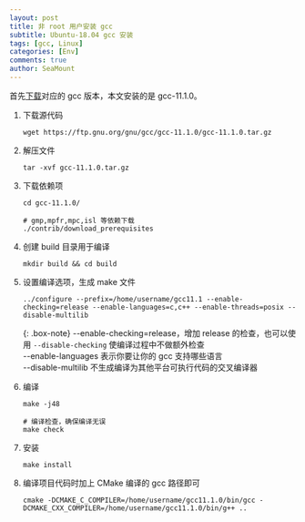 ```yaml
---
layout: post
title: 非 root 用户安装 gcc
subtitle: Ubuntu-18.04 gcc 安装
tags: [gcc, Linux]
categories: [Env]
comments: true
author: SeaMount
---
```


首先[下载](https://ftp.gnu.org/gnu/gcc/)对应的 gcc 版本，本文安装的是 gcc-11.1.0。


1. 下载源代码

    ```shell
    wget https://ftp.gnu.org/gnu/gcc/gcc-11.1.0/gcc-11.1.0.tar.gz
    ```

2. 解压文件

    ```shell
    tar -xvf gcc-11.1.0.tar.gz 
    ```

3. 下载依赖项

    ```shell
    cd gcc-11.1.0/

    # gmp,mpfr,mpc,isl 等依赖下载
    ./contrib/download_prerequisites
    ```

4. 创建 build 目录用于编译

    ```shell
    mkdir build && cd build
    ```

5. 设置编译选项，生成 make 文件

    ```shell
    ../configure --prefix=/home/username/gcc11.1 --enable-checking=release --enable-languages=c,c++ --enable-threads=posix --disable-multilib
    ```

    {: .box-note}
    --enable-checking=release，增加 release 的检查，也可以使用 `--disable-checking` 使编译过程中不做额外检查 \
    --enable-languages 表示你要让你的 gcc 支持哪些语言 \
    --disable-multilib 不生成编译为其他平台可执行代码的交叉编译器

6. 编译

    ```shell
    make -j48

    # 编译检查，确保编译无误
    make check
    ```

7. 安装

    ```shell
    make install
    ```

8. 编译项目代码时加上 CMake 编译的 gcc 路径即可

    ```shell
    cmake -DCMAKE_C_COMPILER=/home/username/gcc11.1.0/bin/gcc -DCMAKE_CXX_COMPILER=/home/username/gcc11.1.0/bin/g++ ..
    ```